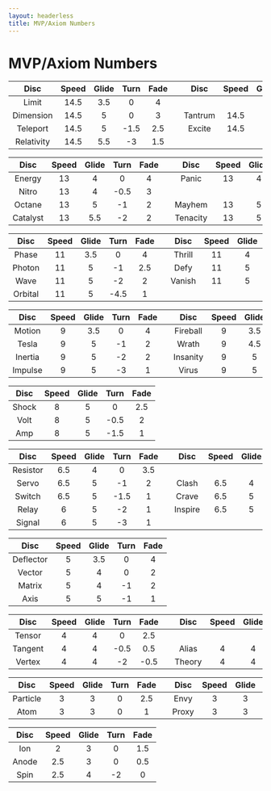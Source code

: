 ```yaml
---
layout: headerless
title: MVP/Axiom Numbers
---
```

# MVP/Axiom Numbers

|    Disc    | Speed | Glide | Turn | Fade |     |  Disc   | Speed | Glide | Turn | Fade |
| :--------: | :---: | :---: | :--: | :--: | --- | :-----: | :---: | :---: | :--: | :--: |
|   Limit    | 14.5  |  3.5  |  0   |  4   |     |         |       |       |      |      |
| Dimension  | 14.5  |   5   |  0   |  3   |     | Tantrum | 14.5  |   5   | -1.5 |  3   |
|  Teleport  | 14.5  |   5   | -1.5 | 2.5  |     | Excite  | 14.5  |   5   |  -2  |  2   |
| Relativity | 14.5  |  5.5  |  -3  | 1.5  |     |         |       |       |      |      |

|   Disc   | Speed | Glide | Turn | Fade |     |   Disc   | Speed | Glide | Turn | Fade |
| :------: | :---: | :---: | :--: | :--: | --- | :------: | :---: | :---: | :--: | :--: |
|  Energy  |  13   |   4   |  0   |  4   |     |  Panic   |  13   |   4   | -0.5 |  3   |
|  Nitro   |  13   |   4   | -0.5 |  3   |     |          |       |       |      |      |
|  Octane  |  13   |   5   |  -1  |  2   |     |  Mayhem  |  13   |   5   | -1.5 |  2   |
| Catalyst |  13   |  5.5  |  -2  |  2   |     | Tenacity |  13   |   5   | -2.5 |  2   |

|  Disc   | Speed | Glide | Turn | Fade |     |  Disc  | Speed | Glide | Turn | Fade |
| :-----: | :---: | :---: | :--: | :--: | --- | :----: | :---: | :---: | :--: | :--: |
|  Phase  |  11   |  3.5  |  0   |  4   |     | Thrill |  11   |   4   |  0   | 3.5  |
| Photon  |  11   |   5   |  -1  | 2.5  |     |  Defy  |  11   |   5   |  -1  |  3   |
|  Wave   |  11   |   5   |  -2  |  2   |     | Vanish |  11   |   5   |  -3  |  2   |
| Orbital |  11   |   5   | -4.5 |  1   |     |        |       |       |      |      |

|  Disc   | Speed | Glide | Turn | Fade |     |   Disc   | Speed | Glide | Turn | Fade |
| :-----: | :---: | :---: | :--: | :--: | --- | :------: | :---: | :---: | :--: | :--: |
| Motion  |   9   |  3.5  |  0   |  4   |     | Fireball |   9   |  3.5  |  0   | 3.5  |
|  Tesla  |   9   |   5   |  -1  |  2   |     |  Wrath   |   9   |  4.5  | -0.5 |  2   |
| Inertia |   9   |   5   |  -2  |  2   |     | Insanity |   9   |   5   |  -2  | 1.5  |
| Impulse |   9   |   5   |  -3  |  1   |     |  Virus   |   9   |   5   |  -2  | 1.5  |

| Disc  | Speed | Glide | Turn | Fade |
| :---: | :---: | :---: | :--: | :--: |
| Shock |   8   |   5   |  0   | 2.5  |
| Volt  |   8   |   5   | -0.5 |  2   |
|  Amp  |   8   |   5   | -1.5 |  1   |

|   Disc   | Speed | Glide | Turn | Fade |     |  Disc   | Speed | Glide | Turn | Fade |
| :------: | :---: | :---: | :--: | :--: | --- | :-----: | :---: | :---: | :--: | :--: |
| Resistor |  6.5  |   4   |  0   | 3.5  |     |         |       |       |      |      |
|  Servo   |  6.5  |   5   |  -1  |  2   |     |  Clash  |  6.5  |   4   |  -1  |  2   |
|  Switch  |  6.5  |   5   | -1.5 |  1   |     |  Crave  |  6.5  |   5   |  -1  |  1   |
|  Relay   |   6   |   5   |  -2  |  1   |     | Inspire |  6.5  |   5   | -1.5 |  1   |
|  Signal  |   6   |   5   |  -3  |  1   |     |         |       |       |      |      |

|   Disc    | Speed | Glide | Turn | Fade |
| :-------: | :---: | :---: | :--: | :--: |
| Deflector |   5   |  3.5  |  0   |  4   |
|  Vector   |   5   |   4   |  0   |  2   |
|  Matrix   |   5   |   4   |  -1  |  2   |
|   Axis    |   5   |   5   |  -1  |  1   |

|  Disc   | Speed | Glide | Turn | Fade |     |  Disc  | Speed | Glide | Turn | Fade |
| :-----: | :---: | :---: | :--: | :--: | --- | :----: | :---: | :---: | :--: | :--: |
| Tensor  |   4   |   4   |  0   | 2.5  |     |        |       |       |      |      |
| Tangent |   4   |   4   | -0.5 | 0.5  |     | Alias  |   4   |   4   |  -1  |  1   |
| Vertex  |   4   |   4   |  -2  | -0.5 |     | Theory |   4   |   4   | -1.5 |  1   |

|   Disc   | Speed | Glide | Turn | Fade |     | Disc  | Speed | Glide | Turn | Fade |
| :------: | :---: | :---: | :--: | :--: | --- | :---: | :---: | :---: | :--: | :--: |
| Particle |   3   |   3   |  0   | 2.5  |     | Envy  |   3   |   3   |  0   |  2   |
|   Atom   |   3   |   3   |  0   |  1   |     | Proxy |   3   |   3   |  -1  | 0.5  |

| Disc  | Speed | Glide | Turn | Fade |
| :---: | :---: | :---: | :--: | :--: |
|  Ion  |   2   |   3   |  0   | 1.5  |
| Anode |  2.5  |   3   |  0   | 0.5  |
| Spin  |  2.5  |   4   |  -2  |  0   |

